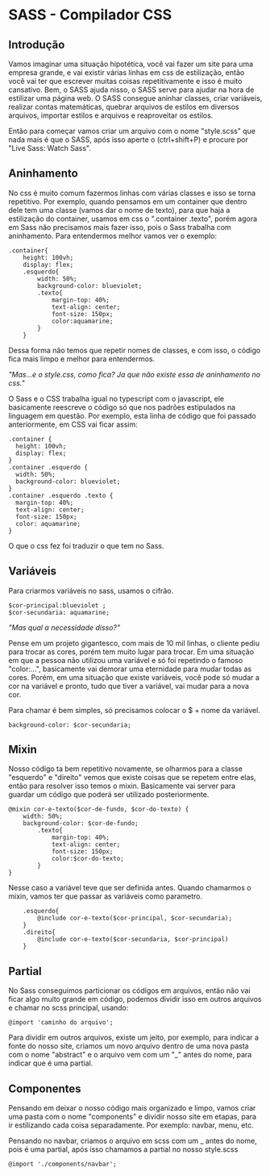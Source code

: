 <h1> SASS - Compilador CSS</h1>

<h2>Introdução</h2>

<p>Vamos imaginar uma situação hipotética, você vai fazer um site para uma empresa grande, e vai existir várias linhas em css de estilização, então você vai ter que escrever muitas coisas repetitivamente e isso é muito cansativo. Bem, o SASS ajuda nisso, o SASS serve para ajudar na hora de estilizar uma página web. O SASS consegue aninhar classes, criar variáveis, realizar contas matemáticas, quebrar arquivos de estilos em diversos arquivos, importar estilos e arquivos e reaproveitar os estilos.</p>

<p>Então para começar vamos criar um arquivo com o nome "style.scss" que nada mais é que o SASS, após isso aperte o (ctrl+shift+P) e procure por "Live Sass: Watch Sass".</p>

<h2>Aninhamento</h2>

<p>No css é muito comum fazermos linhas com várias classes e isso se torna repetitivo. Por exemplo, quando pensamos em um container que dentro dele tem uma classe (vamos dar o nome de texto), para que haja a estilização do container, usamos em css o ".container .texto", porém agora em Sass não precisamos mais fazer isso, pois o Sass trabalha com aninhamento. Para entendermos melhor vamos ver o exemplo:</p>

```
.container{
    height: 100vh;
    display: flex; 
    .esquerdo{
        width: 50%;
        background-color: blueviolet;
        .texto{
            margin-top: 40%;
            text-align: center;
            font-size: 150px;
            color:aquamarine;
        }
    }
```

<p>Dessa forma não temos que repetir nomes de classes, e com isso, o código fica mais limpo e melhor para entendermos.</p>
<i>"Mas...e o style.css, como fica? Ja que não existe essa de aninhamento no css."</i>
<p>O Sass e o CSS trabalha igual no typescript com o javascript, ele basicamente reescreve o código só que nos padrões estipulados na linguagem em questão. Por exemplo, esta linha de código que foi passado anteriormente, em CSS vai ficar assim:</p>

```
.container {
  height: 100vh;
  display: flex;
}
.container .esquerdo {
  width: 50%;
  background-color: blueviolet;
}
.container .esquerdo .texto {
  margin-top: 40%;
  text-align: center;
  font-size: 150px;
  color: aquamarine;
}
```

<p>O que o css fez foi traduzir o que tem no Sass.</p>

<h2>Variáveis</h2>

<p>Para criarmos variáveis no sass, usamos o cifrão.</p>

```
$cor-principal:blueviolet ;
$cor-secundaria: aquamarine;
```

<i>"Mas qual a necessidade disso?"</i>
<p>Pense em um projeto gigantesco, com mais de 10 mil linhas, o cliente pediu para trocar as cores, porém tem muito lugar para trocar. Em uma situação em que a pessoa não utilizou uma variável e só foi repetindo o famoso "color:...", basicamente vai demorar uma eternidade para mudar todas as cores. Porém, em uma situação que existe variáveis, você pode só mudar a cor na variável e pronto, tudo que tiver a variável, vai mudar para a nova cor.</p>
<p>Para chamar é bem simples, só precisamos colocar o $ + nome da variável.</p>

```
background-color: $cor-secundaria;
```

<h2>Mixin</h2>

<p>Nosso código ta bem repetitivo novamente, se olharmos para a classe "esquerdo" e "direito" vemos que existe coisas que se repetem entre elas, então para resolver isso temos o mixin. Basicamente vai server para guardar um código que poderá ser utilizado posteriormente.</p>

```
@mixin cor-e-texto($cor-de-fundo, $cor-do-texto) {
    width: 50%;
    background-color: $cor-de-fundo;
        .texto{
            margin-top: 40%;
            text-align: center;
            font-size: 150px;
            color:$cor-do-texto;
        }
}
```

<p>Nesse caso a variável teve que ser definida antes. Quando chamarmos o mixin, vamos ter que passar as variáveis como parametro.</p>

```
    .esquerdo{
        @include cor-e-texto($cor-principal, $cor-secundaria);
    }
    .direito{
        @include cor-e-texto($cor-secundaria, $cor-principal)
    }
```

<h2>Partial</h2>

<p>No Sass conseguimos particionar os códigos em arquivos, então não vai ficar algo muito grande em código, podemos dividir isso em outros arquivos e chamar no scss principal, usando:</p>

```
@import 'caminho do arquivo';
```

<p>Para dividir em outros arquivos, existe um jeito, por exemplo, para indicar a fonte do nosso site, criamos um novo arquivo dentro de uma nova pasta com o nome "abstract" e o arquivo vem com um "_" antes do nome, para indicar que é uma partial.</p>

<h2>Componentes</h2>

<p>Pensando em deixar o nosso código mais organizado e limpo, vamos criar uma pasta com o nome "components" e dividir nosso site em etapas, para ir estilizando cada coisa separadamente. Por exemplo: navbar, menu, etc.</p>

<p>Pensando no navbar, criamos o arquivo em scss com um _ antes do nome, pois é uma partial, após isso chamamos a partial no nosso style.scss</p>

```
@import './components/navbar';
```
